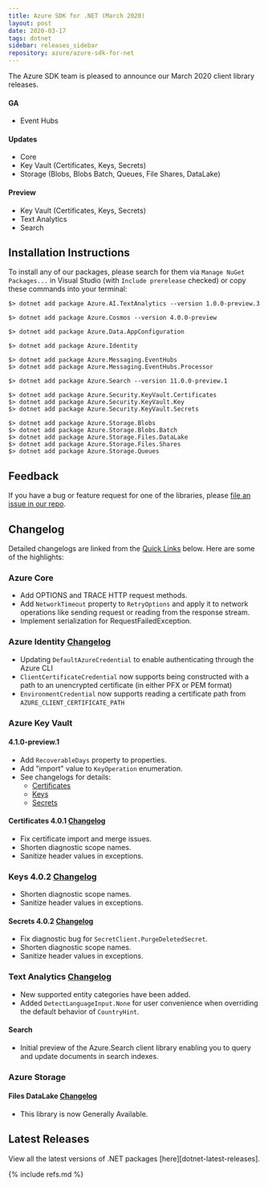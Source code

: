 ```yaml
---
title: Azure SDK for .NET (March 2020)
layout: post
date: 2020-03-17
tags: dotnet
sidebar: releases_sidebar
repository: azure/azure-sdk-for-net
---
```


The Azure SDK team is pleased to announce our March 2020 client library releases.

#### GA

- Event Hubs

#### Updates

- Core
- Key Vault (Certificates, Keys, Secrets)
- Storage (Blobs, Blobs Batch, Queues, File Shares, DataLake)

#### Preview

- Key Vault (Certificates, Keys, Secrets)
- Text Analytics
- Search

## Installation Instructions

To install any of our packages, please search for them via `Manage NuGet Packages...` in Visual Studio (with `Include prerelease` checked) or copy these commands into your terminal:

    $> dotnet add package Azure.AI.TextAnalytics --version 1.0.0-preview.3

    $> dotnet add package Azure.Cosmos --version 4.0.0-preview

    $> dotnet add package Azure.Data.AppConfiguration

    $> dotnet add package Azure.Identity

    $> dotnet add package Azure.Messaging.EventHubs
    $> dotnet add package Azure.Messaging.EventHubs.Processor

    $> dotnet add package Azure.Search --version 11.0.0-preview.1

    $> dotnet add package Azure.Security.KeyVault.Certificates
    $> dotnet add package Azure.Security.KeyVault.Key
    $> dotnet add package Azure.Security.KeyVault.Secrets

    $> dotnet add package Azure.Storage.Blobs
    $> dotnet add package Azure.Storage.Blobs.Batch
    $> dotnet add package Azure.Storage.Files.DataLake
    $> dotnet add package Azure.Storage.Files.Shares
    $> dotnet add package Azure.Storage.Queues

## Feedback

If you have a bug or feature request for one of the libraries, please [file an issue in our repo](https://github.com/Azure/azure-sdk-for-net/issues/new/choose).

## Changelog

Detailed changelogs are linked from the [Quick Links](#quick-links) below. Here are some of the highlights:

### Azure Core

- Add OPTIONS and TRACE HTTP request methods.
- Add `NetworkTimeout` property to `RetryOptions` and apply it to network operations like sending request or reading from the response stream.
- Implement serialization for RequestFailedException.

### Azure Identity [Changelog](https://github.com/Azure/azure-sdk-for-net/blob/master/sdk/identity/Azure.Identity/CHANGELOG.md#120-preview1)

- Updating `DefaultAzureCredential` to enable authenticating through the Azure CLI
- `ClientCertificateCredential` now supports being constructed with a path to an unencrypted certificate (in either PFX or PEM format)
- `EnvironmentCredential` now supports reading a certificate path from `AZURE_CLIENT_CERTIFICATE_PATH`

### Azure Key Vault

#### 4.1.0-preview.1

- Add `RecoverableDays` property to properties.
- Add "import" value to `KeyOperation` enumeration.
- See changelogs for details:
  - [Certificates](https://github.com/Azure/azure-sdk-for-net/blob/master/sdk/keyvault/Azure.Security.KeyVault.Certificates/CHANGELOG.md#410-preview1-2020-03-09)
  - [Keys](https://github.com/Azure/azure-sdk-for-net/blob/master/sdk/keyvault/Azure.Security.KeyVault.Keys/CHANGELOG.md#410-preview1-2020-03-09)
  - [Secrets](https://github.com/Azure/azure-sdk-for-net/blob/master/sdk/keyvault/Azure.Security.KeyVault.Secrets/CHANGELOG.md#410-preview1-2020-03-09)

#### Certificates 4.0.1 [Changelog](https://github.com/Azure/azure-sdk-for-net/blob/master/sdk/keyvault/Azure.Security.KeyVault.Certificates/CHANGELOG.md#401-2020-03-03)

- Fix certificate import and merge issues.
- Shorten diagnostic scope names.
- Sanitize header values in exceptions.

### Keys 4.0.2 [Changelog](https://github.com/Azure/azure-sdk-for-net/blob/master/sdk/keyvault/Azure.Security.KeyVault.Keys/CHANGELOG.md#402-2020-03-03)

- Shorten diagnostic scope names.
- Sanitize header values in exceptions.

#### Secrets 4.0.2 [Changelog](https://github.com/Azure/azure-sdk-for-net/blob/master/sdk/keyvault/Azure.Security.KeyVault.Secrets/CHANGELOG.md#402-2020-03-03)

- Fix diagnostic bug for `SecretClient.PurgeDeletedSecret`.
- Shorten diagnostic scope names.
- Sanitize header values in exceptions.

### Text Analytics [Changelog](https://github.com/Azure/azure-sdk-for-net/blob/master/sdk/textanalytics/Azure.AI.TextAnalytics/CHANGELOG.md#100-preview3-2020-03-10)

- New supported entity categories have been added.
- Added `DetectLanguageInput.None` for user convenience when overriding the default behavior of `CountryHint`.

#### Search

- Initial preview of the Azure.Search client library enabling you to query and
  update documents in search indexes.

### Azure Storage

#### Files DataLake [Changelog](https://www.nuget.org/packages/Azure.Storage.Files.DataLake/)

- This library is now Generally Available.


## Latest Releases

View all the latest versions of .NET packages [here][dotnet-latest-releases].

{% include refs.md %}
